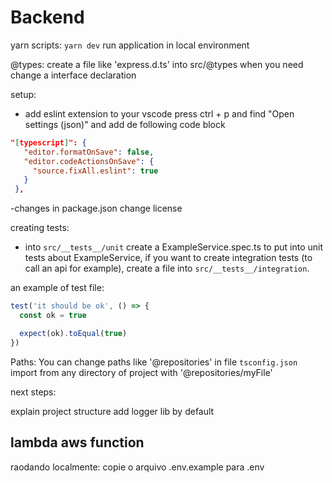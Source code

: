 # Backend

yarn scripts:
`yarn dev` run application in local environment

@types:
create a file like 'express.d.ts' into src/@types when you need change a interface declaration

setup:

- add eslint extension to your vscode
  press ctrl + p and find "Open settings (json)" and add de following code block

```json
"[typescript]": {
   "editor.formatOnSave": false,
   "editor.codeActionsOnSave": {
     "source.fixAll.eslint": true
   }
 },

```

-changes in package.json
change license

creating tests:
- into `src/__tests__/unit`  create a  ExampleService.spec.ts to put into unit tests about ExampleService, if you want to create integration tests (to call an api for example), create a file into `src/__tests__/integration`.

an example of test file:

```ts
test('it should be ok', () => {
  const ok = true

  expect(ok).toEqual(true)
})
```

Paths:
You can change paths like '@repositories' in file `tsconfig.json`
import from any directory of project with '@repositories/myFile'


next steps:

explain project structure
add logger lib by default

## lambda aws function
raodando localmente:
copie o arquivo .env.example para .env
